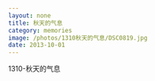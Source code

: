 ```yaml
---
layout: none
title: 秋天的气息
category: memories
image: /photos/1310秋天的气息/DSC0819.jpg
date: 2013-10-01
---
```

1310-秋天的气息